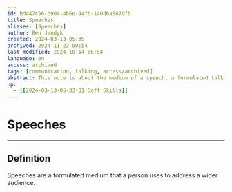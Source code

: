 ```yaml
---
id: bd447c56-b904-4b6e-94fb-140d6a8870fb
title: Speeches
aliases: [Speeches]
author: Ben Jendyk
created: 2024-03-13 05:35
archived: 2024-11-23 00:54
last-modified: 2024-10-14 06:54
language: en
access: archived
tags: [communication, talking, access/archived]
abstract: This note is about the medium of a speech, a formulated talk that a person uses to address a wider audience.
up:
  - [[2024-03-13-05-33-01|Soft Skills]]
---
```


# Speeches

--- 

## Definition

Speeches are a formulated medium that a person uses to address a wider audience.
